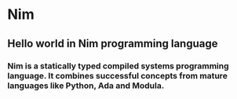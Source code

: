 # Nim
## Hello world in Nim programming language

### Nim is a statically typed compiled systems programming language. It combines successful concepts from mature languages like Python, Ada and Modula.